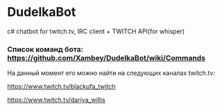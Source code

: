 # DudelkaBot

c# chatbot for twitch.tv, IRC client + TWITCH API(for whisper) 

### Список команд бота: https://github.com/Xambey/DudelkaBot/wiki/Commands

На данный момент его можно найти на следующих каналах twitch.tv:
  
  https://www.twitch.tv/blackufa_twitch
  
  https://www.twitch.tv/dariya_willis


